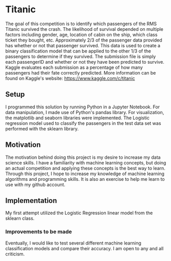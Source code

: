 # Titanic
The goal of this competition is to identify which passengers of the RMS Titanic survived the crash. The likelihood of survival depended on multiple factors including gender, age, location of cabin on the ship, which class ticket they bought, etc. Approximately 2/3 of the passenger data provided has whether or not that passenger survived. This data is used to create a binary classification model that can be applied to the other 1/3 of the passengers to determine if they survived. The submission file is simply each passengerID and whether or not they have been predicted to survive. Kaggle evaluates each submission as a percentage of how many passengers had their fate correctly predicted. More information can be found on Kaggle's website: https://www.kaggle.com/c/titanic

## Setup
I programmed this solution by running Python in a Jupyter Notebook. For data manipulation, I made use of Python's pandas library. For visualization, the matplotlib and seaborn libraries were implemented. The Logistic regression model used to classify the passengers in the test data set was performed with the sklearn library.

## Motivation
The motivation behind doing this project is my desire to increase my data science skills. I have a familiarity with machine learning concepts, but doing an actual competition and applying these concepts is the best way to learn. Through this project, I hope to increase my knowledge of machine learning algorithms and programming skills. It is also an exercise to help me learn to use with my github account. 

## Implementation
My first attempt utilized the Logistic Regression linear model from the sklearn class.

### Improvements to be made
Eventually, I would like to test several different machine learning classification models and compare their accuracy. I am open to any and all criticism.

